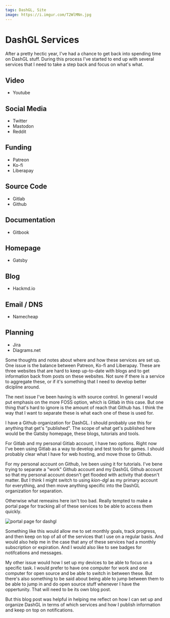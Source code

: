 ```yaml
---
tags: DashGL, Site
image: https://i.imgur.com/T2WlMNn.jpg
---
```


# DashGL Services

After a pretty hectic year, I've had a chance to get back into spending time
on DashGL stuff. During this process I've started to end up with several 
services that I need to take a step back and focus on what's what. 

## Video

- Youtube

## Social Media

- Twitter
- Mastodon
- Reddit

## Funding

- Patreon
- Ko-fi
- Liberapay

## Source Code

- Gitlab
- Github

## Documentation

- Gitbook

## Homepage

- Gatsby

## Blog

- Hackmd.io

## Email / DNS

- Namecheap

## Planning 

- Jira
- Diagrams.net 


Some thoughts and notes about where and how these services are set up. 
One issue is the balance between Patreon, Ko-fi and Liberapay. These
are three websites that are hard to keep up-to-date with blogs and to
get information back from posts on these websites. Not sure if there
is a service to aggregate these, or if it's something that I need to
develop better dicipline around.

The next issue I've been having is with source control. In general I
would put emphasis on the more FOSS option, which is Gitlab in this
case. But one thing that's hard to ignore is the amount of reach
that Github has. I think the way that I want to separate these is
what each one of these is used for. 

I have a Github organization for DashGL. I should probably use this 
for anything that get's "published". The scope of what get's published
here would be the Gatsby homepage, these blogs, tutorials and tools.

For Gitlab and my personal Gitlab account, I have two options. Right
now I've been using Gitlab as a way to develop and test tools for games.
I should probably clear what I have for web hosting, and move those
to Github.

For my personal account on Github, Ive been using it for tutorials.
I've bene trying to separate a "work" Github account and my DashGL
Github account so that my personal account doesn't get flooded with
activity that doesn't matter. But I think I might switch to using
_kion-dgl_ as my primary account for everything, and then move anything
specific into the DashGL organization for separation. 

Otherwise what remeains here isn't too bad. Really tempted to make a
portal page for tracking all of these services to be able to access
them quickly.

![portal page for dashgl](https://i.imgur.com/OAfH8j4.png)

Something like this would allow me to set monthly goals, track
progress, and then keep on top of all of the services that I use
on a regular basis. And would also help me in the case that any
of these services had a monthly subscription or expiration. And
I would also like to see badges for notifcations and messages. 

My other issue would how I set up my devices to be able to focus
on a specific task. I would prefer to have one computer for
work and one computer for open source and be able to switch
in between these. But there's also something to be said about
being able to jump between them to be able to jump in and
do open source stuff whenever I have the oppertunity. That will
need to be its own blog post.

But this blog post was helpful in helping me reflect on how I can
set up and organize DashGL in terms of which services and how 
I publish information and keep on top on notifications. 